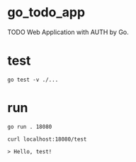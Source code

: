 # go_todo_app
TODO Web Application with AUTH by Go.

# test
```
go test -v ./...
```

# run
``` 
go run . 18080
``` 

```
curl localhost:18080/test

> Hello, test!
```
